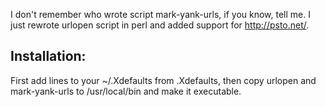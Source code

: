 

I don't remember who wrote script mark-yank-urls,
if you know, tell me. I just rewrote urlopen script
in perl and added support for http://psto.net/.

Installation:
---------------
First add lines to your ~/.Xdefaults from .Xdefaults,
then copy urlopen and mark-yank-urls to /usr/local/bin
and make it executable.

